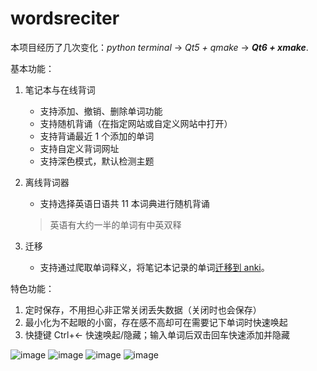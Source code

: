 # wordsreciter
本项目经历了几次变化：*python terminal* -> *Qt5 + qmake* -> ***Qt6 + xmake***.

基本功能：
1. 笔记本与在线背词
    * 支持添加、撤销、删除单词功能
    * 支持随机背诵（在指定网站或自定义网站中打开）
    * 支持背诵最近 1 个添加的单词
    * 支持自定义背词网址
    * 支持深色模式，默认检测主题
2. 离线背词器
    * 支持选择英语日语共 11 本词典进行随机背诵
    > 英语有大约一半的单词有中英双释

3. 迁移
    * 支持通过爬取单词释义，将笔记本记录的单词[迁移到 anki](https://github.com/lxl66566/wordsreciter/tree/anki)。

特色功能：
1. 定时保存，不用担心非正常关闭丢失数据（关闭时也会保存）
2. 最小化为不起眼的小窗，存在感不高却可在需要记下单词时快速唤起
3. 快捷键 Ctrl+← 快速唤起/隐藏；输入单词后双击回车快速添加并隐藏

![image](https://user-images.githubusercontent.com/88281489/174651573-9bb43d90-80be-472a-9dce-4650ee1e17bb.png)
![image](https://user-images.githubusercontent.com/88281489/175872596-9e683d83-ab8a-47f3-a65a-707eb2a4ce8e.png)
![image](https://user-images.githubusercontent.com/88281489/172057400-c0fe2f8b-1fc9-45ce-a820-d94d9a145230.png)
![image](https://user-images.githubusercontent.com/88281489/175872616-67539688-8561-476e-89e4-334ec6414b5b.png)
